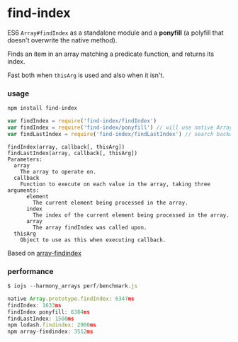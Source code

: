 
# find-index

ES6 `Array#findIndex` as a standalone module and a **ponyfill** (a polyfill that 
doesn't overwrite the native method).

Finds an item in an array matching a predicate function, and returns its index.

Fast both when `thisArg` is used and also when it isn't.

### usage

```bash
npm install find-index
```

```js
var findIndex = require('find-index/findIndex')
var findIndex = require('find-index/ponyfill') // will use native Array#findIndex if available.
var findLastIndex = require('find-index/findLastIndex') // search backwards from end
```
    findIndex(array, callback[, thisArg])
    findLastIndex(array, callback[, thisArg])
    Parameters:
      array
        The array to operate on.
      callback
        Function to execute on each value in the array, taking three arguments:
          element
            The current element being processed in the array.
          index
            The index of the current element being processed in the array.
          array
            The array findIndex was called upon.
      thisArg
        Object to use as this when executing callback.

Based on [array-findindex](https://www.npmjs.org/package/array-findindex)

### performance

```js
$ iojs --harmony_arrays perf/benchmark.js

native Array.prototype.findIndex: 6347ms
findIndex: 1633ms
findIndex ponyfill: 6384ms
findLastIndex: 1508ms
npm lodash.findindex: 2900ms
npm array-findindex: 3512ms
```
